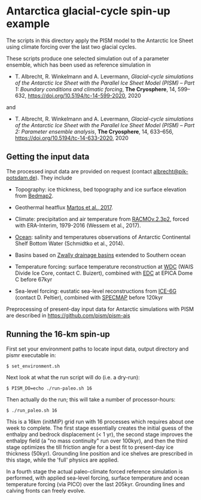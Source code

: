 Antarctica glacial-cycle spin-up example
=========

The scripts in this directory apply the PISM model to the Antarctic
Ice Sheet using climate forcing over the last two glacial cycles.

These scripts produce one selected simulation out of a parameter ensemble, which has been used as reference simulation in

* T. Albrecht, R. Winkelmann and A. Levermann, 
_Glacial-cycle simulations of the Antarctic Ice Sheet with the Parallel Ice Sheet Model (PISM) – Part 1: Boundary conditions and climatic forcing_, **The Cryosphere**, 14, 599–632, <https://doi.org/10.5194/tc-14-599-2020>, 2020


and 
* T. Albrecht, R. Winkelmann and A. Levermann, 
_Glacial-cycle simulations of the Antarctic Ice Sheet with the Parallel Ice Sheet Model (PISM) – Part 2: Parameter ensemble analysis_, **The Cryosphere**, 14, 633–656, <https://doi.org/10.5194/tc-14-633-2020>, 2020





Getting the input data
---------

The processed input data are provided on request (contact albrecht@pik-potsdam.de). They include

  * Topography: ice thickness, bed topography and ice surface elevation from [Bedmap2](https://www.bas.ac.uk/project/bedmap-2/).
  
  
  * Geothermal heatflux [Martos et al., 2017](https://doi.pangaea.de/10.1594/PANGAEA.882503).
  
  
  * Climate: precipitation and air temperature from [RACMOv.2.3p2](https://www.projects.science.uu.nl/iceclimate/models/racmo.php), forced with ERA-Interim, 1979-2016 (Wessem et al., 2017).
  
 
 * [Ocean](http://science.sciencemag.org/content/346/6214/1227): salinity and temperatures observations of Antarctic Continental Shelf Bottom Water (Schmidtko et al., 2014). 
 
 
 * Basins based on [Zwally drainage basins](http://imbie.org/imbie-2016/drainage-basins/) extended to Southern ocean
  
  
  * Temperature forcing: surface temperature reconstruction at [WDC](http://www.pnas.org/content/113/50/14249) (WAIS Divide Ice Core, contact C. Buizert), combined with [EDC](ftp://ftp.ncdc.noaa.gov/pub/data/paleo/icecore/antarctica/epica_domec/edc3deuttemp2007.txt) at EPICA Dome C before 67kyr
  
  
  * Sea-level forcing: eustatic sea-level reconstructions from [ICE-6G](http://www.atmosp.physics.utoronto.ca/~peltier/data.php) (contact D. Peltier), combined with [SPECMAP](https://doi.pangaea.de/10.1594/PANGAEA.734145) before 120kyr
  


Preprocessing of present-day input data for Antarctic simulations with PISM are described in https://github.com/pism/pism-ais 



Running the 16-km spin-up
---------

First set your environment paths to locate input data, output directory and pismr executable in:

    $ set_environment.sh

Next look at what the run script will do (i.e. a dry-run):

    $ PISM_DO=echo ./run-paleo.sh 16

Then actually do the run; this will take a number of processor-hours:

    $ ./run_paleo.sh 16

This is a 16km (initMIP) grid run with 16 processes which requires about one week to complete. The first stage essentially creates the initial guess of the enthalpy and bedrock displacement (< 1 yr), the second stage improves the enthalpy field (a "no mass continuity" run over 100kyr), and then the third stage optimizes the till friction angle for a best fit to present-day ice thickness (50kyr). Grounding line position and ice shelves are prescribed in this stage, while the 'full' physics are applied.

In a fourth stage the actual paleo-climate forced reference simulation is performed, with applied sea-level forcing, surface temperature and ocean temperature forcing (via PICO) over the last 205kyr. Grounding lines and calving fronts can freely evolve.
